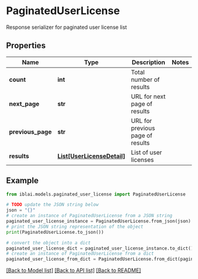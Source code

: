 # PaginatedUserLicense

Response serializer for paginated user license list

## Properties

Name | Type | Description | Notes
------------ | ------------- | ------------- | -------------
**count** | **int** | Total number of results | 
**next_page** | **str** | URL for next page of results | 
**previous_page** | **str** | URL for previous page of results | 
**results** | [**List[UserLicenseDetail]**](UserLicenseDetail.md) | List of user licenses | 

## Example

```python
from iblai.models.paginated_user_license import PaginatedUserLicense

# TODO update the JSON string below
json = "{}"
# create an instance of PaginatedUserLicense from a JSON string
paginated_user_license_instance = PaginatedUserLicense.from_json(json)
# print the JSON string representation of the object
print(PaginatedUserLicense.to_json())

# convert the object into a dict
paginated_user_license_dict = paginated_user_license_instance.to_dict()
# create an instance of PaginatedUserLicense from a dict
paginated_user_license_from_dict = PaginatedUserLicense.from_dict(paginated_user_license_dict)
```
[[Back to Model list]](../README.md#documentation-for-models) [[Back to API list]](../README.md#documentation-for-api-endpoints) [[Back to README]](../README.md)


